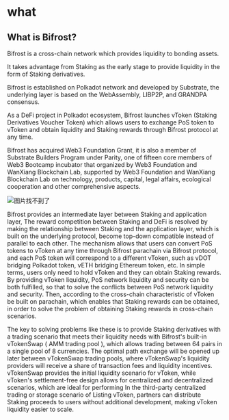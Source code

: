 # what

## What is Bifrost?

Bifrost is a cross-chain network which provides liquidity to bonding assets.

It takes advantage from Staking as the early stage to provide liquidity in the form of Staking derivatives.

Bifrost is established on Polkadot network and developed by Substrate, the underlying layer is based on the WebAssembly, LIBP2P, and GRANDPA consensus.

As a DeFi project in Polkadot ecosystem, Bifrost launches vToken \(Staking Derivatives Voucher Token\) which allows users to exchange PoS token to vToken and obtain liquidity and Staking rewards through Bifrost protocol at any time.

Bifrost has acquired Web3 Foundation Grant, it is also a member of Substrate Builders Program under Parity, one of fifteen core members of Web3 Bootcamp incubator that organized by Web3 Foundation and WanXiang Blockchain Lab, supported by Web3 Foundation and WanXiang Blockchain Lab on technology, products, capital, legal affairs, ecological cooperation and other comprehensive aspects.

![&#x56FE;&#x7247;&#x627E;&#x4E0D;&#x5230;&#x4E86;](https://whitepaper.bifrost.finance/zh/Picture4.png)

Bifrost provides an intermediate layer between Staking and application layer, The reward competition between Staking and DeFi is resolved by making the relationship between Staking and the application layer, which is built on the underlying protocol, become top-down compatible instead of parallel to each other. The mechanism allows that users can convert PoS tokens to vToken at any time through Bifrost parachain via Bifrost protocol, and each PoS token will correspond to a different vToken, such as vDOT bridging Polkadot token, vETH bridging Ethereum token, etc. In simple terms, users only need to hold vToken and they can obtain Staking rewards. By providing vToken liquidity, PoS network liquidity and security can be both fulfilled, so that to solve the conflicts between PoS network liquidity and security. Then, according to the cross-chain characteristic of vToken be built on parachain, which enables that Staking rewards can be obtained, in order to solve the problem of obtaining Staking rewards in cross-chain scenarios.

The key to solving problems like these is to provide Staking derivatives with a trading scenario that meets their liquidity needs with Bifrost's built-in vTokenSwap \( AMM trading pool \), which allows trading between 64 pairs in a single pool of 8 currencies. The optimal path exchange will be opened up later between vTokenSwap trading pools, where vTokenSwap's liquidity providers will receive a share of transaction fees and liquidity incentives. vTokenSwap provides the initial liquidity scenario for vToken, while vToken's settlement-free design allows for centralized and decentralized scenarios, which are ideal for performing In the third-party centralized trading or storage scenario of Listing vToken, partners can distribute Staking proceeds to users without additional development, making vToken liquidity easier to scale.

